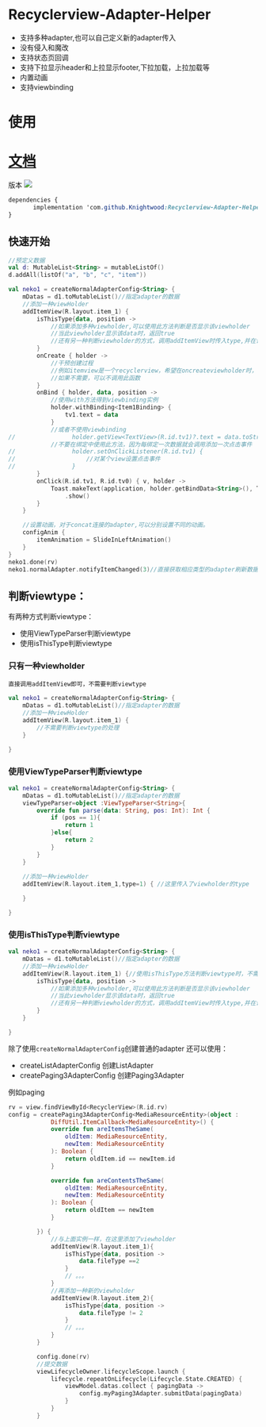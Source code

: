 # Recyclerview-Adapter-Helper

* 支持多种adapter,也可以自己定义新的adapter传入
* 没有侵入和魔改
* 支持状态页回调
* 支持下拉显示header和上拉显示footer,下拉加载，上拉加载等
* 内置动画
* 支持viewbinding

# 使用

# [文档](https://knightwood.github.io/Recyclerview-Adapter-Helper/)

版本 [![](https://jitpack.io/v/Knightwood/Recyclerview-Adapter-Helper.svg)](https://jitpack.io/#Knightwood/Recyclerview-Adapter-Helper)

```css
dependencies {
       implementation 'com.github.Knightwood:Recyclerview-Adapter-Helper:Tag'
}
```

## 快速开始

```kotlin
//预定义数据
val d: MutableList<String> = mutableListOf()
d.addAll(listOf("a", "b", "c", "item"))

val neko1 = createNormalAdapterConfig<String> {
    mDatas = d1.toMutableList()//指定adapter的数据
    //添加一种viewHolder
    addItemView(R.layout.item_1) {
        isThisType{data, position ->
            //如果添加多种viewholder,可以使用此方法判断是否显示该viewholder
            //当此viewholder显示该data时，返回true
            //还有另一种判断viewholder的方式，调用addItemView时传入type,并在调用addItemView之前指定viewtypeparser
        }
        onCreate { holder ->
            //干预创建过程
            //例如itemview是一个recyclerview，希望在oncreateviewholder时，初始化recyclerview
            //如果不需要，可以不调用此函数
        }
        onBind { holder, data, position ->
            //使用with方法得到viewbinding实例
            holder.withBinding<Item1Binding> {
                tv1.text = data
            }
            //或者不使用viewbinding
//                holder.getView<TextView>(R.id.tv1)?.text = data.toString()
            //不要在绑定中使用此方法，因为每绑定一次数据就会调用添加一次点击事件
//                holder.setOnClickListener(R.id.tv1) {
//                    //对某个view设置点击事件
//                }
        }
        onClick(R.id.tv1, R.id.tv0) { v, holder ->
            Toast.makeText(application, holder.getBindData<String>(), Toast.LENGTH_SHORT)
                .show()
        }
    }

    //设置动画，对于concat连接的adapter,可以分别设置不同的动画。
    configAnim {
        itemAnimation = SlideInLeftAnimation()
    }
}
neko1.done(rv)
neko1.normalAdapter.notifyItemChanged(3)//直接获取相应类型的adapter刷新数据

```

## 判断viewtype：
有两种方式判断viewtype：
* 使用ViewTypeParser判断viewtype
* 使用isThisType判断viewtype

### 只有一种viewholder
    直接调用addItemView即可，不需要判断viewtype

```kotlin
val neko1 = createNormalAdapterConfig<String> {
    mDatas = d1.toMutableList()//指定adapter的数据
    //添加一种viewHolder
    addItemView(R.layout.item_1) {
        //不需要判断viewtype的处理
    }

}
```

### 使用ViewTypeParser判断viewtype
```kotlin
val neko1 = createNormalAdapterConfig<String> {
    mDatas = d1.toMutableList()//指定adapter的数据
    viewTypeParser=object :ViewTypeParser<String>{
        override fun parse(data: String, pos: Int): Int {
            if (pos == 1){
                return 1
            }else{
                return 2
            }
        }
    }
    
    //添加一种viewHolder
    addItemView(R.layout.item_1,type=1) { //这里传入了viewholder的type

    }

}
```

### 使用isThisType判断viewtype
```kotlin
val neko1 = createNormalAdapterConfig<String> {
    mDatas = d1.toMutableList()//指定adapter的数据
    //添加一种viewHolder
    addItemView(R.layout.item_1) {//使用isThisType方法判断viewtype时，不需要指定ViewTypeParser
        isThisType{data, position ->
            //如果添加多种viewholder,可以使用此方法判断是否显示该viewholder
            //当此viewholder显示该data时，返回true
            //还有另一种判断viewholder的方式，调用addItemView时传入type,并在调用addItemView之前指定viewtypeparser
        }
    }

}
```


除了使用`createNormalAdapterConfig`创建普通的adapter 还可以使用：
* createListAdapterConfig 创建ListAdapter
* createPaging3AdapterConfig 创建Paging3Adapter

例如paging

```kotlin
rv = view.findViewById<RecyclerView>(R.id.rv)
config = createPaging3AdapterConfig<MediaResourceEntity>(object :
            DiffUtil.ItemCallback<MediaResourceEntity>() {
            override fun areItemsTheSame(
                oldItem: MediaResourceEntity,
                newItem: MediaResourceEntity
            ): Boolean {
                return oldItem.id == newItem.id
            }

            override fun areContentsTheSame(
                oldItem: MediaResourceEntity,
                newItem: MediaResourceEntity
            ): Boolean {
                return oldItem == newItem
            }

        }) {
            //与上面实例一样，在这里添加了viewholder
            addItemView(R.layout.item_1){
                isThisType{data, position ->
                    data.fileType ==2
                }
                // 。。。
            }
            //再添加一种新的viewholder
            addItemView(R.layout.item_2){
                isThisType{data, position ->
                    data.fileType != 2
                }
                // 。。。
            }
        }

        config.done(rv)
        //提交数据
        viewLifecycleOwner.lifecycleScope.launch {
            lifecycle.repeatOnLifecycle(Lifecycle.State.CREATED) {
                viewModel.datas.collect { pagingData ->
                    config.myPaging3Adapter.submitData(pagingData)
                }
            }
        }

```
